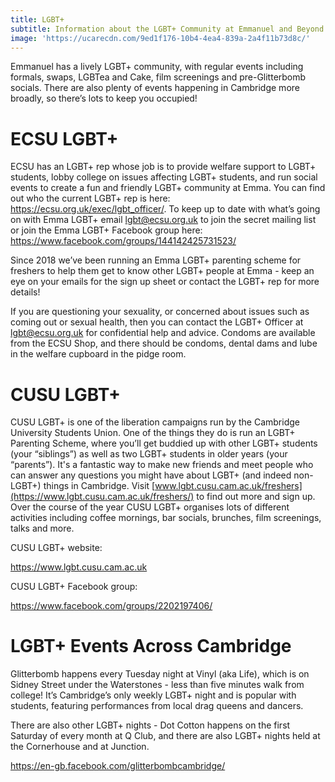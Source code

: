 ```yaml
---
title: LGBT+
subtitle: Information about the LGBT+ Community at Emmanuel and Beyond
image: 'https://ucarecdn.com/9ed1f176-10b4-4ea4-839a-2a4f11b73d8c/'
---
```

Emmanuel has a lively LGBT+ community, with regular events including formals, swaps, LGBTea and Cake, film screenings and pre-Glitterbomb socials. There are also plenty of events happening in Cambridge more broadly, so there’s lots to keep you occupied!

# ECSU LGBT+

ECSU has an LGBT+ rep whose job is to provide welfare support to LGBT+ students, lobby college on issues affecting LGBT+ students, and run social events to create a fun and friendly LGBT+ community at Emma. You can find out who the current LGBT+ rep is here: <https://ecsu.org.uk/exec/lgbt_officer/>. To keep up to date with what’s going on with Emma LGBT+ email [lgbt@ecsu.org.uk](mailto:lgbt@ecsu.org.uk) to join the secret mailing list or join the Emma LGBT+ Facebook group here: <https://www.facebook.com/groups/144142425731523/>

Since 2018 we’ve been running an Emma LGBT+ parenting scheme for freshers to help them get to know other LGBT+ people at Emma - keep an eye on your emails for the sign up sheet or contact the LGBT+ rep for more details!

If you are questioning your sexuality, or concerned about issues such as coming out or sexual health, then you can contact the LGBT+ Officer at [lgbt@ecsu.org.uk](mailto:lgbt@ecsu.org.uk) for confidential help and advice. Condoms are available from the ECSU Shop, and there should be condoms, dental dams and lube in the welfare cupboard in the pidge room.

# CUSU LGBT+

CUSU LGBT+ is one of the liberation campaigns run by the Cambridge University Students Union. One of the things they do is run an LGBT+ Parenting Scheme, where you’ll get buddied up with other LGBT+ students (your “siblings”) as well as two LGBT+ students in older years (your “parents”). It's a fantastic way to make new friends and meet people who can answer any questions you might have about LGBT+ (and indeed non-LGBT+) things in Cambridge. Visit [www.lgbt.cusu.cam.ac.uk/freshers](https://www.lgbt.cusu.cam.ac.uk/freshers/) to find out more and sign up. Over the course of the year CUSU LGBT+ organises lots of different activities including coffee mornings, bar socials, brunches, film screenings, talks and more.

CUSU LGBT+ website:

<https://www.lgbt.cusu.cam.ac.uk>

CUSU LGBT+ Facebook group:

<https://www.facebook.com/groups/2202197406/>

# LGBT+ Events Across Cambridge

Glitterbomb happens every Tuesday night at Vinyl (aka Life), which is on Sidney Street under the Waterstones - less than five minutes walk from college! It’s Cambridge’s only weekly LGBT+ night and is popular with students, featuring performances from local drag queens and dancers.

There are also other LGBT+ nights - Dot Cotton happens on the first Saturday of every month at Q Club, and there are also LGBT+ nights held at the Cornerhouse and at Junction.

<https://en-gb.facebook.com/glitterbombcambridge/>
